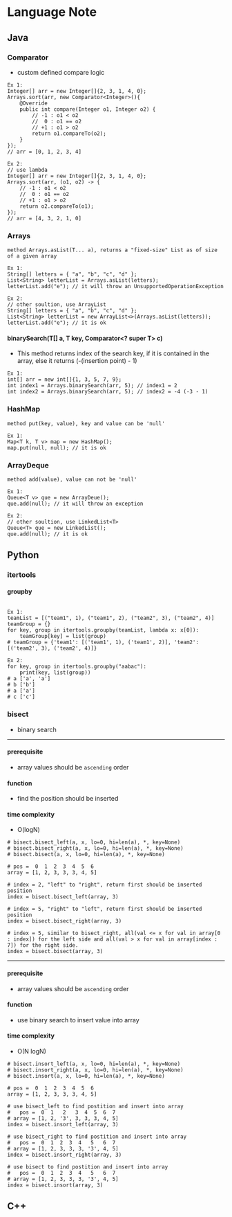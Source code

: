 # Language Note

## Java

### Comparator
- custom defined compare logic
```
Ex 1:
Integer[] arr = new Integer[]{2, 3, 1, 4, 0};
Arrays.sort(arr, new Comparator<Integer>(){
    @Override
    public int compare(Integer o1, Integer o2) {
		// -1 : o1 < o2
		//  0 : o1 == o2
		// +1 : o1 > o2
        return o1.compareTo(o2);
    }
});
// arr = [0, 1, 2, 3, 4]

Ex 2:
// use lambda
Integer[] arr = new Integer[]{2, 3, 1, 4, 0};
Arrays.sort(arr, (o1, o2) -> { 
	// -1 : o1 < o2
	//  0 : o1 == o2
	// +1 : o1 > o2
    return o2.compareTo(o1);
});
// arr = [4, 3, 2, 1, 0]
```
### Arrays

```
method Arrays.asList(T... a), returns a "fixed-size" List as of size of a given array

Ex 1:
String[] letters = { "a", "b", "c", "d" }; 
List<String> letterList = Arrays.asList(letters); 
letterList.add("e"); // it will throw an UnsupportedOperationException

Ex 2:
// other soultion, use ArrayList
String[] letters = { "a", "b", "c", "d" }; 
List<String> letterList = new ArrayList<>(Arrays.asList(letters)); 
letterList.add("e"); // it is ok

```

#### binarySearch(T[] a, T key, Comparator<? super T> c)
- This method returns index of the search key, if it is contained in the array, else it returns (-(insertion point) - 1)

```
Ex 1:
int[] arr = new int[]{1, 3, 5, 7, 9};
int index1 = Arrays.binarySearch(arr, 5); // index1 = 2
int index2 = Arrays.binarySearch(arr, 5); // index2 = -4 (-3 - 1)
```

### HashMap
```
method put(key, value), key and value can be 'null'

Ex 1:
Map<T k, T v> map = new HashMap();
map.put(null, null); // it is ok

```

### ArrayDeque
```
method add(value), value can not be 'null'

Ex 1: 
Queue<T v> que = new ArrayDeue();
que.add(null); // it will throw an exception

Ex 2:
// other soultion, use LinkedList<T>
Queue<T> que = new LinkedList();
que.add(null); // it is ok

```

## Python

### itertools

#### groupby
```

Ex 1:
teamList = [("team1", 1), ("team1", 2), ("team2", 3), ("team2", 4)]
teamGroup = {}
for key, group in itertools.groupby(teamList, lambda x: x[0]):
	teamGroup[key] = list(group)
# teamGroup = {'team1': [('team1', 1), ('team1', 2)], 'team2': [('team2', 3), ('team2', 4)]}

Ex 2:
for key, group in itertools.groupby("aabac"):
	print(key, list(group))
# a ['a', 'a']
# b ['b']
# a ['a']
# c ['c']
```
### bisect 
- binary search
<hr> 

#### prerequisite 
- array values should be `ascending` order
#### function
- find the position should be inserted
#### time complexity
-  O(logN)
```
# bisect.bisect_left(a, x, lo=0, hi=len(a), *, key=None)
# bisect.bisect_right(a, x, lo=0, hi=len(a), *, key=None)
# bisect.bisect(a, x, lo=0, hi=len(a), *, key=None)

# pos =  0  1  2  3  4  5  6
array = [1, 2, 3, 3, 3, 4, 5]

# index = 2, "left" to "right", return first should be inserted position
index = bisect.bisect_left(array, 3)

# index = 5, "right" to "left", return first should be inserted position
index = bisect.bisect_right(array, 3)

# index = 5, similar to bisect_right, all(val <= x for val in array[0 : index]) for the left side and all(val > x for val in array[index : 7]) for the right side.
index = bisect.bisect(array, 3)
```
<hr> 

#### prerequisite 
- array values should be `ascending` order
#### function
- use binary search to insert value into array
#### time complexity
-  O(N logN)
```
# bisect.insort_left(a, x, lo=0, hi=len(a), *, key=None)
# bisect.insort_right(a, x, lo=0, hi=len(a), *, key=None)
# bisect.insort(a, x, lo=0, hi=len(a), *, key=None)

# pos =  0  1  2  3  4  5  6
array = [1, 2, 3, 3, 3, 4, 5]

# use bisect_left to find postition and insert into array
#   pos =  0  1   2   3  4  5  6  7
# array = [1, 2, '3', 3, 3, 3, 4, 5]
index = bisect.insort_left(array, 3)

# use bisect_right to find postition and insert into array
#   pos =  0  1  2  3  4   5   6  7
# array = [1, 2, 3, 3, 3, '3', 4, 5]
index = bisect.insort_right(array, 3)

# use bisect to find postition and insert into array
#   pos =  0  1  2  3  4   5   6  7
# array = [1, 2, 3, 3, 3, '3', 4, 5]
index = bisect.insort(array, 3)
```
## C++
